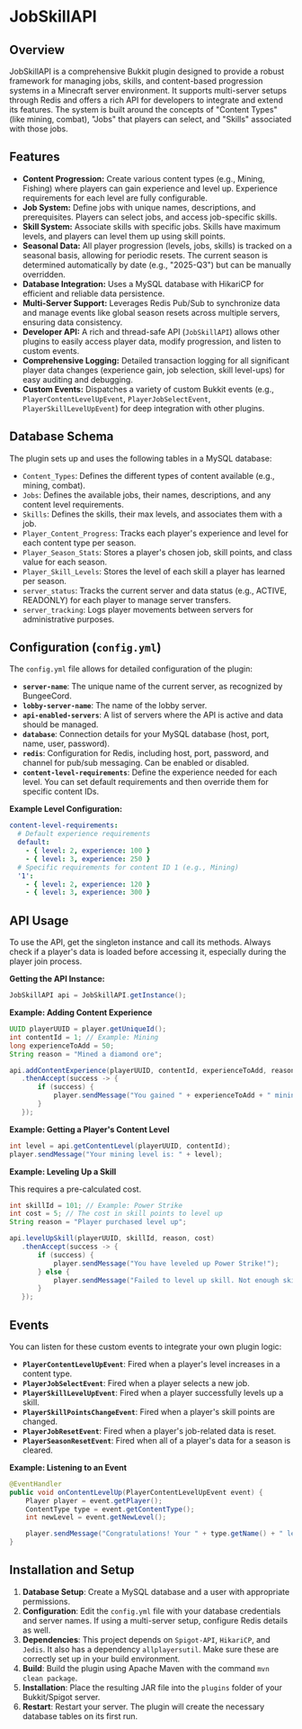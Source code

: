 # JobSkillAPI

## Overview

JobSkillAPI is a comprehensive Bukkit plugin designed to provide a robust framework for managing jobs, skills, and content-based progression systems in a Minecraft server environment. It supports multi-server setups through Redis and offers a rich API for developers to integrate and extend its features. The system is built around the concepts of "Content Types" (like mining, combat), "Jobs" that players can select, and "Skills" associated with those jobs.

## Features

  * **Content Progression:** Create various content types (e.g., Mining, Fishing) where players can gain experience and level up. Experience requirements for each level are fully configurable.
  * **Job System:** Define jobs with unique names, descriptions, and prerequisites. Players can select jobs, and access job-specific skills.
  * **Skill System:** Associate skills with specific jobs. Skills have maximum levels, and players can level them up using skill points.
  * **Seasonal Data:** All player progression (levels, jobs, skills) is tracked on a seasonal basis, allowing for periodic resets. The current season is determined automatically by date (e.g., "2025-Q3") but can be manually overridden.
  * **Database Integration:** Uses a MySQL database with HikariCP for efficient and reliable data persistence.
  * **Multi-Server Support:** Leverages Redis Pub/Sub to synchronize data and manage events like global season resets across multiple servers, ensuring data consistency.
  * **Developer API:** A rich and thread-safe API (`JobSkillAPI`) allows other plugins to easily access player data, modify progression, and listen to custom events.
  * **Comprehensive Logging:** Detailed transaction logging for all significant player data changes (experience gain, job selection, skill level-ups) for easy auditing and debugging.
  * **Custom Events:** Dispatches a variety of custom Bukkit events (e.g., `PlayerContentLevelUpEvent`, `PlayerJobSelectEvent`, `PlayerSkillLevelUpEvent`) for deep integration with other plugins.

## Database Schema

The plugin sets up and uses the following tables in a MySQL database:

  * `Content_Types`: Defines the different types of content available (e.g., mining, combat).
  * `Jobs`: Defines the available jobs, their names, descriptions, and any content level requirements.
  * `Skills`: Defines the skills, their max levels, and associates them with a job.
  * `Player_Content_Progress`: Tracks each player's experience and level for each content type per season.
  * `Player_Season_Stats`: Stores a player's chosen job, skill points, and class value for each season.
  * `Player_Skill_Levels`: Stores the level of each skill a player has learned per season.
  * `server_status`: Tracks the current server and data status (e.g., ACTIVE, READONLY) for each player to manage server transfers.
  * `server_tracking`: Logs player movements between servers for administrative purposes.

## Configuration (`config.yml`)

The `config.yml` file allows for detailed configuration of the plugin:

  * **`server-name`**: The unique name of the current server, as recognized by BungeeCord.
  * **`lobby-server-name`**: The name of the lobby server.
  * **`api-enabled-servers`**: A list of servers where the API is active and data should be managed.
  * **`database`**: Connection details for your MySQL database (host, port, name, user, password).
  * **`redis`**: Configuration for Redis, including host, port, password, and channel for pub/sub messaging. Can be enabled or disabled.
  * **`content-level-requirements`**: Define the experience needed for each level. You can set default requirements and then override them for specific content IDs.

**Example Level Configuration:**

```yaml
content-level-requirements:
  # Default experience requirements
  default:
    - { level: 2, experience: 100 }
    - { level: 3, experience: 250 }
  # Specific requirements for content ID 1 (e.g., Mining)
  '1':
    - { level: 2, experience: 120 }
    - { level: 3, experience: 300 }
```

## API Usage

To use the API, get the singleton instance and call its methods. Always check if a player's data is loaded before accessing it, especially during the player join process.

**Getting the API Instance:**

```java
JobSkillAPI api = JobSkillAPI.getInstance();
```

**Example: Adding Content Experience**

```java
UUID playerUUID = player.getUniqueId();
int contentId = 1; // Example: Mining
long experienceToAdd = 50;
String reason = "Mined a diamond ore";

api.addContentExperience(playerUUID, contentId, experienceToAdd, reason)
   .thenAccept(success -> {
       if (success) {
           player.sendMessage("You gained " + experienceToAdd + " mining experience!");
       }
   });
```

**Example: Getting a Player's Content Level**

```java
int level = api.getContentLevel(playerUUID, contentId);
player.sendMessage("Your mining level is: " + level);
```

**Example: Leveling Up a Skill**

This requires a pre-calculated cost.

```java
int skillId = 101; // Example: Power Strike
int cost = 5; // The cost in skill points to level up
String reason = "Player purchased level up";

api.levelUpSkill(playerUUID, skillId, reason, cost)
   .thenAccept(success -> {
       if (success) {
           player.sendMessage("You have leveled up Power Strike!");
       } else {
           player.sendMessage("Failed to level up skill. Not enough skill points or max level reached.");
       }
   });
```

## Events

You can listen for these custom events to integrate your own plugin logic:

  * **`PlayerContentLevelUpEvent`**: Fired when a player's level increases in a content type.
  * **`PlayerJobSelectEvent`**: Fired when a player selects a new job.
  * **`PlayerSkillLevelUpEvent`**: Fired when a player successfully levels up a skill.
  * **`PlayerSkillPointsChangeEvent`**: Fired when a player's skill points are changed.
  * **`PlayerJobResetEvent`**: Fired when a player's job-related data is reset.
  * **`PlayerSeasonResetEvent`**: Fired when all of a player's data for a season is cleared.

**Example: Listening to an Event**

```java
@EventHandler
public void onContentLevelUp(PlayerContentLevelUpEvent event) {
    Player player = event.getPlayer();
    ContentType type = event.getContentType();
    int newLevel = event.getNewLevel();

    player.sendMessage("Congratulations! Your " + type.getName() + " level is now " + newLevel + "!");
}
```

## Installation and Setup

1.  **Database Setup**: Create a MySQL database and a user with appropriate permissions.
2.  **Configuration**: Edit the `config.yml` file with your database credentials and server names. If using a multi-server setup, configure Redis details as well.
3.  **Dependencies**: This project depends on `Spigot-API`, `HikariCP`, and `Jedis`. It also has a dependency `allplayersutil`. Make sure these are correctly set up in your build environment.
4.  **Build**: Build the plugin using Apache Maven with the command `mvn clean package`.
5.  **Installation**: Place the resulting JAR file into the `plugins` folder of your Bukkit/Spigot server.
6.  **Restart**: Restart your server. The plugin will create the necessary database tables on its first run.
